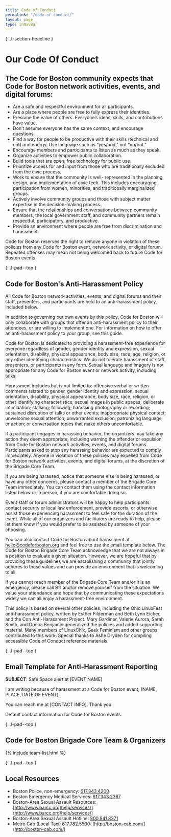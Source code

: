 ```yaml
---
title: Code of Conduct
permalink: "/code-of-conduct/"
layout: page
type: inNavBar
---
```


{: .t-section-headline }
# Our Code Of Conduct

## The Code for Boston community expects that Code for Boston network activities, events, and digital forums:

- Are a safe and respectful environment for all participants.
- Are a place where people are free to fully express their identities.
- Presume the value of others. Everyone’s ideas, skills, and contributions have value.
- Don’t assume everyone has the same context, and encourage questions.
- Find a way for people to be productive with their skills (technical and not) and energy. Use language such as “yes/and," not “no/but.”
- Encourage members and participants to listen as much as they speak.
- Organize activities to empower public collaboration.
- Build tools that are open, free technology for public use.
- Prioritize access for and input from those who are traditionally excluded from the civic process.
- Work to ensure that the community is well- represented in the planning, design, and implementation of civic tech. This includes encouraging participation from women, minorities, and traditionally marginalized groups.
- Actively involve community groups and those with subject matter expertise in the decision-making process.
- Ensure that the relationships and conversations between community members, the local government staff, and community partners remain respectful, participatory, and productive.
- Provide an environment where people are free from discrimination and harassment.


Code for Boston reserves the right to remove anyone in violation of these policies from any Code for Boston event, network activity, or digital forum. Repeated offenses may mean not being welcomed back to future Code for Boston events.

{: .l-pad--top }
## Code for Boston's Anti-Harassment Policy

All Code for Boston network activities, events, and digital forums  and their staff, presenters, and participants are held to an anti-harassment policy, included below.

In addition to governing our own events by this policy, Code for Boston will only collaborate with groups that offer an anti-harassment policy to their attendees, or are willing to implement one. For information on how to offer an anti-harassment policy to your group, see this guide.

Code for Boston is dedicated to providing a harassment-free experience for everyone regardless of gender, gender identity and expression, sexual orientation, disability, physical appearance, body size, race, age, religion, or any other identifying characteristics. We do not tolerate harassment of staff, presenters, or participants in any form. Sexual language and imagery is not appropriate for any Code for Boston event or network activity, including talks.

Harassment includes but is not limited to: offensive verbal or written comments related to gender, gender identity and expression, sexual orientation, disability, physical appearance, body size, race, religion, or other identifying characteristics; sexual images in public spaces; deliberate intimidation; stalking; following; harassing photography or recording; sustained disruption of talks or other events; inappropriate physical contact;  unwelcome sexual attention; unwarranted exclusion; patronizing language or action; or conversation topics that make others uncomfortable.

If a participant engages in harassing behavior, the organizers may take any action they deem appropriate, including warning the offender or expulsion from Code for Boston network activities, events, and digital forums. Participants asked to stop any harassing behavior are expected to comply immediately. Anyone in violation of these policies may expelled from Code for Boston network activities, events, and digital forums, at the discretion of the Brigade Core Team.

If you are being harassed, notice that someone else is being harassed, or have any other concerns, please contact a member of the Brigade Core Team immediately. You can contact them using the contact information listed below or in person, if you are comfortable doing so.

Event staff or forum administrators will be happy to help participants contact security or local law enforcement, provide escorts, or otherwise assist those experiencing harassment to feel safe for the duration of the event. While all of our organizers and facilitators are ready to help, please let them know if you would prefer to be assisted by someone of your choosing.

You can also contact Code for Boston about harassment at [hello@codeforboston.org](mailto:hello@codeforboston.org) and feel free to use the email template below. The Code for Boston Brigade Core Team acknowledge that we are not always in a position to evaluate a given situation. However, we are hopeful that by providing these guidelines we are establishing a community that jointly adheres to these values and can provide an environment that is welcoming to all.

If you cannot reach member of the Brigade Core Team and/or it is an emergency, please call 911 and/or remove yourself from the situation. We value your attendance and hope that by communicating these expectations widely we can all enjoy a harassment-free environment.

This policy is based on several other policies, including the Ohio LinuxFest anti-harassment policy, written by Esther Filderman and Beth Lynn Eicher, and the Con Anti-Harassment Project. Mary Gardiner, Valerie Aurora, Sarah Smith, and Donna Benjamin generalized the policies and added supporting material. Many members of LinuxChix, Geek Feminism and other groups contributed to this work. Special thanks to Ashe Dryden for compiling accessible Code of Conduct reference materials.

{: .l-pad--top }
## Email Template for Anti-Harassment Reporting

**SUBJECT**: Safe Space alert at [EVENT NAME]


I am writing because of harassment at a Code for Boston event, [NAME, PLACE, DATE OF EVENT].

You can reach me at [CONTACT INFO]. Thank you.

Default contact information for Code for Boston events.

{: .l-pad--top }
## Code for Boston Brigade Core Team & Organizers

{% include team-list.html %}

{: .l-pad--top }
## Local Resources

 - Boston Police, non-emergency: [617.343.4200](tel:6173434200)
 - Boston Emergency Medical Services: [617.343.2367](tel:6173432367)
 - Boston-Area Sexual Assault Resources: [http://www.barcc.org/help/services/](http://www.barcc.org/help/services/)
 - Boston-Area Sexual Assault Hotline: [800.841.8371](8008418371)
 - Metro Cab (Local Taxi) [617.782.5500](tel:6177825500): [http://boston-cab.com/](http://boston-cab.com/)
